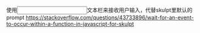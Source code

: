
使用<input>文本栏来接收用户输入，代替skulpt里默认的prompt
https://stackoverflow.com/questions/43733896/wait-for-an-event-to-occur-within-a-function-in-javascript-for-skulpt